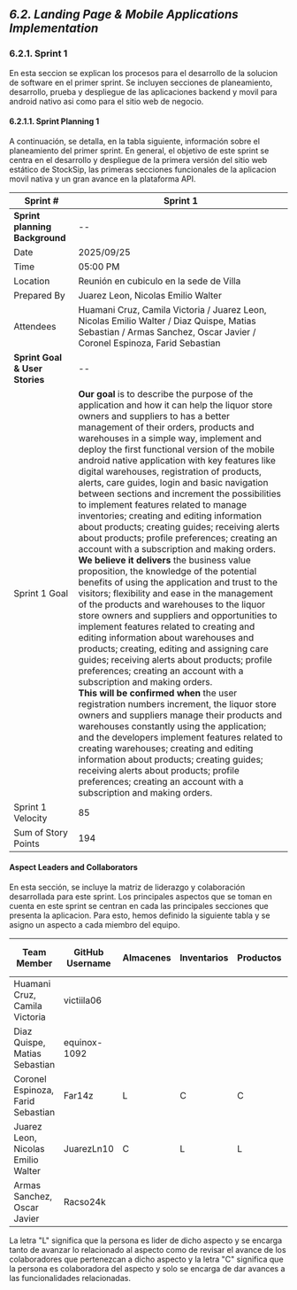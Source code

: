 ## _6.2. Landing Page & Mobile Applications Implementation_ ##

### 6.2.1. Sprint 1 ###

En esta seccion se explican los procesos para el desarrollo de la solucion de software en el primer sprint. Se incluyen secciones de planeamiento, desarrollo, prueba y despliegue de las aplicaciones backend y movil para android nativo asi como para el sitio web de negocio.

#### 6.2.1.1. Sprint Planning 1 ####

A continuación, se detalla, en la tabla siguiente, información sobre el planeamiento del primer sprint. En general, el objetivo de este sprint se centra en el desarrollo y despliegue de la primera versión del sitio web estático de StockSip, las primeras secciones funcionales de la aplicacion movil nativa y un gran avance en la plataforma API.

| Sprint #                                                                                                                                                                                                                                                                                                                                                                                                                                                 | Sprint 1                                                                                                                                                                                                                                                                                                                                                                                                                                                                                                                                                                                                                                                                                                                                                                                                                                                                                                                                                                                                                                                                                                                                                                                                                                                                                                                                                                                                                                                                                                                                                                                                                                                                                                                                          |
|----------------------------------------------------------------------------------------------------------------------------------------------------------------------------------------------------------------------------------------------------------------------------------------------------------------------------------------------------------------------------------------------------------------------------------------------------------|---------------------------------------------------------------------------------------------------------------------------------------------------------------------------------------------------------------------------------------------------------------------------------------------------------------------------------------------------------------------------------------------------------------------------------------------------------------------------------------------------------------------------------------------------------------------------------------------------------------------------------------------------------------------------------------------------------------------------------------------------------------------------------------------------------------------------------------------------------------------------------------------------------------------------------------------------------------------------------------------------------------------------------------------------------------------------------------------------------------------------------------------------------------------------------------------------------------------------------------------------------------------------------------------------------------------------------------------------------------------------------------------------------------------------------------------------------------------------------------------------------------------------------------------------------------------------------------------------------------------------------------------------------------------------------------------------------------------------------------------------|
| <b> Sprint planning Background </b>                                                                                                                                                                                                                                                                                                                                                                                                                      | --                                                                                                                                                                                                                                                                                                                                                                                                                                                                                                                                                                                                                                                                                                                                                                                                                                                                                                                                                                                                                                                                                                                                                                                                                                                                                                                                                                                                                                                                                                                                                                                                                                                                                                                                                |
| Date                                                                                                                                                                                                                                                                                                                                                                                                                                                     | 2025/09/25                                                                                                                                                                                                                                                                                                                                                                                                                                                                                                                                                                                                                                                                                                                                                                                                                                                                                                                                                                                                                                                                                                                                                                                                                                                                                                                                                                                                                                                                                                                                                                                                                                                                                                                                        |
| Time                                                                                                                                                                                                                                                                                                                                                                                                                                                     | 05:00 PM                                                                                                                                                                                                                                                                                                                                                                                                                                                                                                                                                                                                                                                                                                                                                                                                                                                                                                                                                                                                                                                                                                                                                                                                                                                                                                                                                                                                                                                                                                                                                                                                                                                                                                                                          |
| Location                                                                                                                                                                                                                                                                                                                                                                                                                                                 | Reunión en cubiculo en la sede de Villa                                                                                                                                                                                                                                                                                                                                                                                                                                                                                                                                                                                                                                                                                                                                                                                                                                                                                                                                                                                                                                                                                                                                                                                                                                                                                                                                                                                                                                                                                                                                                                                                                                                                                                           |
| Prepared By                                                                                                                                                                                                                                                                                                                                                                                                                                              | Juarez Leon, Nicolas Emilio Walter                                                                                                                                                                                                                                                                                                                                                                                                                                                                                                                                                                                                                                                                                                                                                                                                                                                                                                                                                                                                                                                                                                                                                                                                                                                                                                                                                                                                                                                                                                                                                                                                                                                                                                                |
| Attendees                                                                                                                                                                                                                                                                                                                                                                                                                                                | Huamani Cruz, Camila Victoria / Juarez Leon, Nicolas Emilio Walter / Diaz Quispe, Matias Sebastian / Armas Sanchez, Oscar Javier / Coronel Espinoza, Farid Sebastian                                                                                                                                                                                                                                                                                                                                                                                                                                                                                                                                                                                                                                                                                                                                                                                                                                                                                                                                                                                                                                                                                                                                                                                                                                                                                                                                                                                                                                                                                                                                                                              |
| <b> Sprint Goal & User Stories </b>                                                                                                                                                                                                                                                                                                                                                                                                                      | --                                                                                                                                                                                                                                                                                                                                                                                                                                                                                                                                                                                                                                                                                                                                                                                                                                                                                                                                                                                                                                                                                                                                                                                                                                                                                                                                                                                                                                                                                                                                                                                                                                                                                                                                                |
| Sprint 1 Goal                                                                                                                                                                                                                                                                                                                                                                                                                                            | <b> Our goal </b> is to describe the purpose of the application and how it can help the liquor store owners and suppliers to has a better management of their orders, products and warehouses in a simple way, implement and deploy the first functional version of the mobile android native application with key features like digital warehouses, registration of products, alerts, care guides, login and basic navigation between sections and increment the possibilities to implement features related to manage inventories; creating and editing information about products; creating guides; receiving alerts about products; profile preferences; creating an account with a subscription and making orders. <br> <b> We believe it delivers </b> the business value proposition, the knowledge of the potential benefits of using the application and trust to the visitors; flexibility and ease in the management of the products and warehouses to the liquor store owners and suppliers and opportunities to implement features related to creating and editing information about warehouses and products; creating, editing and assigning care guides; receiving alerts about products; profile preferences; creating an account with a subscription and making orders. <br> <b> This will be confirmed when </b> the user registration numbers increment, the liquor store owners and suppliers manage their products and warehouses constantly using the application; and the developers implement features related to creating warehouses; creating and editing information about products; creating guides; receiving alerts about products; profile preferences; creating an account with a subscription and making orders. |
| Sprint 1 Velocity                                                                                                                                                                                                                                                                                                                                                                                                                                        | 85                                                                                                                                                                                                                                                                                                                                                                                                                                                                                                                                                                                                                                                                                                                                                                                                                                                                                                                                                                                                                                                                                                                                                                                                                                                                                                                                                                                                                                                                                                                                                                                                                                                                                                                                                |
| Sum of Story Points                                                                                                                                                                                                                                                                                                                                                                                                                                      | 194                                                                                                                                                                                                                                                                                                                                                                                                                                                                                                                                                                                                                                                                                                                                                                                                                                                                                                                                                                                                                                                                                                                                                                                                                                                                                                                                                                                                                                                                                                                                                                                                                                                                                                                                               |


#### Aspect Leaders and Collaborators ####

En esta sección, se incluye la matriz de liderazgo y colaboración desarrollada para este sprint. Los principales aspectos que se toman en cuenta en este sprint se centran en cada las principales secciones que presenta la aplicacion. Para esto, hemos definido la siguiente tabla y se asigno un aspecto a cada miembro del equipo.

| Team Member                        | GitHub Username | Almacenes | Inventarios | Productos | Cuenta de Usuario | Perfiles | Guía de cuidados | Alertas | Subscripciones | Ordenes de compra | Ordenes de venta |
| ---------------------------------- | --------------- | --------- | ----------- | --------- | ----------------- | -------- | ---------------- | ------- | -------------- | ----------------- | ---------------- |
| Huamani Cruz, Camila Victoria      | victiila06      |           |             |           |                   |   C      |                  |         |                |  C                |  L               |
| Diaz Quispe, Matias Sebastian      | equinox-1092    |           |             |           |                   |          |  L               |  C      |                |  L                |                  | 
| Coronel Espinoza, Farid Sebastian  | Far14z          |  L        |   C         |  C        |   L               |          |                  |         |   L            |                   |                  |
| Juarez Leon, Nicolas Emilio Walter | JuarezLn10      |  C        |   L         |  L        |                   |          |                  |         |   C            |                   |  C               |
| Armas Sanchez, Oscar Javier        | Racso24k        |           |             |           |                   |   L      |  C               |  L      |                |                   |                  |

La letra "L" significa que la persona es lider de dicho aspecto y se encarga tanto de avanzar lo relacionado al aspecto como de revisar el avance de los colaboradores que pertenezcan a dicho aspecto y la letra "C" significa que la persona es colaboradora del aspecto y solo se encarga de dar avances a las funcionalidades relacionadas.
